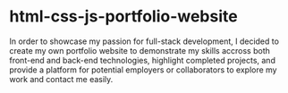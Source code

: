 # html-css-js-portfolio-website
In order to showcase my passion for full-stack development, I decided to create my own portfolio website to demonstrate my skills accross both front-end and back-end technologies, highlight completed projects, and provide a platform for potential employers or collaborators to explore my work and contact me easily.
